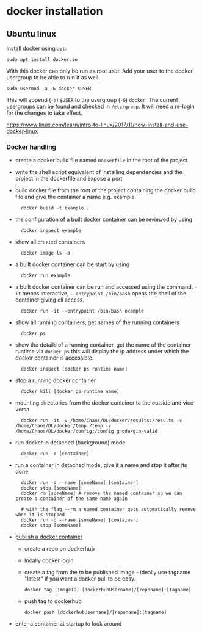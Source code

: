 
# docker installation

## Ubuntu linux

Install docker using `apt`:

    sudo apt install docker.io

With this docker can only be run as root user. Add your user to the docker usergroup to be able to run it as well.

    sudo usermod -a -G docker $USER

This will append (`-a`) `$USER` to the usergroup (`-G`) `docker`. The current usergroups can be found and checked in `/etc/group`.
It will need a re-login for the changes to take effect.

https://www.linux.com/learn/intro-to-linux/2017/11/how-install-and-use-docker-linux


### Docker handling

- create a docker build file named `Dockerfile` in the root of the project
- write the shell script equivalent of installing dependencies and the project in the dockerfile and expose a port
- build docker file from the root of the project containing the docker build file and give the container a name e.g. example

        docker build -t example .

- the configuration of a built docker container can be reviewed by using

        docker inspect example

- show all created containers

        docker image ls -a

- a built docker container can be start by using

        docker run example

- a built docker container can be run and accessed using the command. `-it` means interactive, `--entrypoint /bin/bash`
    opens the shell of the container giving cli access.

        docker run -it --entrypoint /bin/bash example

- show all running containers, get names of the running containers

        docker ps

- show the details of a running container, get the name of the container runtime via `docker ps`
    this will display the ip address under which the docker container is accessible.

        docker inspect [docker ps runtime name]

- stop a running docker container

        docker kill [docker ps runtime name]

- mounting directories from the docker container to the outside and vice versa

        docker run -it -v /home/Chaos/DL/docker/results:/results -v /home/Chaos/DL/docker/temp:/temp -v /home/Chaos/DL/docker/config:/config gnode/gin-valid

- run docker in detached (background) mode

        docker run -d [container]

- run a container in detached mode, give it a name and stop it after its done.

        docker run -d --name [someName] [container]
        docker stop [someName]
        docker rm [someName] # remove the named container so we can create a container of the same name again

        # with the flag --rm a named container gets automatically remove when it is stopped
        docker run -d --name [someName] [container]
        docker stop [someName]

- [publish a docker container](https://ropenscilabs.github.io/r-docker-tutorial/04-Dockerhub.html)
  - create a repo on dockerhub
  - locally docker login
  - create a tag from the to be published image - ideally use tagname "latest" if you want a docker pull to be easy.

        docker tag [imageID] [dockerhubUsername]/[reponame]:[tagname]

  - push tag to dockerhub
  
        docker push [dockerhubUsername]/[reponame]:[tagname]

- enter a container at startup to look around
